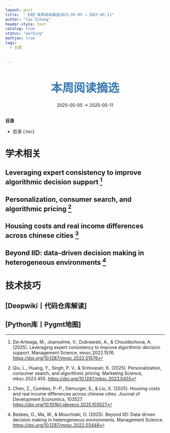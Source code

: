 ```yaml
---
layout: post
title:  "【阅】本周阅读摘选2025-05-05 → 2025-05-11"
author: "Cao Zihang"
header-style: text
catalog: true
status: "working"
mathjax: true
tags:
  - 日常
  
  
---
```

<center style="margin-bottom: 20px; margin-top: 50px"><font color="#3879B1" style="line-height: 1.4;font-weight: 700;font-size: 36px;box-sizing: border-box; ">本周阅读摘选</font></center>


<center style=" margin-bottom: 30px;">2025-05-05 → 2025-05-11</center>

<font style="font-weight: bold;">目录</font>

* 目录
{:toc}


# 学术相关

## Leveraging expert consistency to improve algorithmic decision support [^1]

## Personalization, consumer search, and algorithmic pricing [^2]

## Housing costs and real income differences across chinese cities [^3]

## Beyond IID: data-driven decision making in heterogeneous environments [^4]

# 技术技巧

## [Deepwiki丨代码仓库解读]

## [Python库丨Pygmt地图]

[^1]: De-Arteaga, M., Jeanselme, V., Dubrawski, A., & Chouldechova, A. (2025). Leveraging expert consistency to improve algorithmic decision support. Management Science, mnsc.2022.1576. https://doi.org/10.1287/mnsc.2022.01576
[^2]: Qiu, L., Huang, Y., Singh, P. V., & Srinivasan, K. (2025). Personalization, consumer search, and algorithmic pricing. Marketing Science, mksc.2023.455. https://doi.org/10.1287/mksc.2023.0455
[^3]: Chen, Z., Combes, P.-P., Démurger, S., & Liu, X. (2025). Housing costs and real income differences across chinese cities. Journal of Development Economics, 103527. https://doi.org/10.1016/j.jdeveco.2025.103527
[^4]: Besbes, O., Ma, W., & Mouchtaki, O. (2025). Beyond IID: Data-driven decision making in heterogeneous environments. Management Science. https://doi.org/10.1287/mnsc.2022.03448
